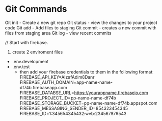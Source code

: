 # Git Commands

Git init - Create a new git repo
Git status - view the changes to your project code
Git add - Add files to staging
Git commit - creates a new commit with files from staging area
Git log - view recent commits


// Start with firebase.
1. create 2 enviroment files <br>
  - .env.development <br>
  - .env.test
    * then add your firebase credentials to them in the following format: <br>
    FIREBASE_API_KEY=AIzafAdim8Danr
    FIREBASE_AUTH_DOMAIN=app-name-name-df74b.firebaseapp.com
    FIREBASE_DATABSE_URL=https://yourappname.firebaseio.com
    FIREBASE_PROJECT_ID=pp-name-name-df74b
    FIREBASE_STORAGE_BUCKET=pp-name-name-df74b.appspot.com
    FIREBASE_MESSAGING_SENDER_ID=854323454345
    FIREBASE_ID=1:345654345432:web:234567876543
  
